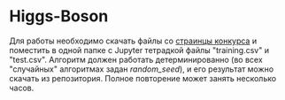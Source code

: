 # Higgs-Boson

Для работы необходимо скачать файлы со [страинцы конкурса](https://www.kaggle.com/c/higgs-boson/data) и поместить в одной папке с Jupyter тетрадкой файлы "training.csv" и "test.csv". Алгоритм должен работать детерминированно (во всех "случайных" алгоритмах задан *random_seed*), и его результат можно скачать из репозитория. Полное повторение может занять несколько часов.
